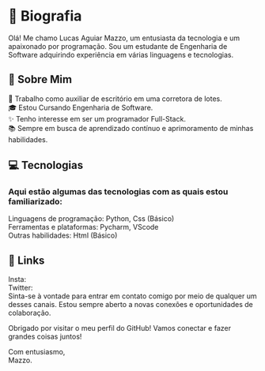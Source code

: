 
# 🌟 Biografia


Olá! Me chamo Lucas Aguiar Mazzo, um entusiasta da tecnologia e um apaixonado por programação. Sou um estudante de Engenharia de Software adquirindo experiência em várias linguagens e tecnologias.  

## 🚀 Sobre Mim 

💼 Trabalho como auxiliar de escritório em uma corretora de lotes. <br>
🎓 Estou Cursando Engenharia de Software. <br>
✨ Tenho interesse em ser um programador Full-Stack. <br>
📚 Sempre em busca de aprendizado contínuo e aprimoramento de minhas habilidades. <br>
## 💻 Tecnologias 
### Aqui estão algumas das tecnologias com as quais estou familiarizado: 

Linguagens de programação: Python, Css (Básico) <br>
Ferramentas e plataformas: Pycharm, VScode <br>
Outras habilidades: Html (Básico) <br>

## 🔗 Links 
Insta:  <br>
Twitter:  <br>
Sinta-se à vontade para entrar em contato comigo por meio de qualquer um desses canais. Estou sempre aberto a novas conexões e oportunidades de colaboração. <br>

Obrigado por visitar o meu perfil do GitHub! Vamos conectar e fazer grandes coisas juntos! <br>

Com entusiasmo, <br>
Mazzo.

